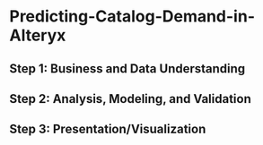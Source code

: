 # Predicting-Catalog-Demand-in-Alteryx

## Step 1: Business and Data Understanding 
## Step 2: Analysis, Modeling, and Validation 
## Step 3: Presentation/Visualization
